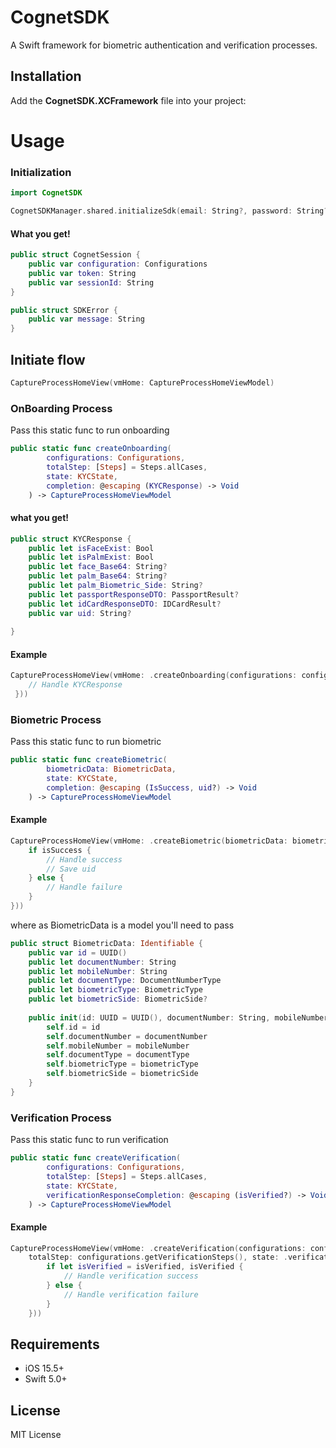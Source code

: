 # CognetSDK

A Swift framework for biometric authentication and verification processes.

## Installation

Add the **CognetSDK.XCFramework** file into your project:

# Usage

### Initialization

```swift
import CognetSDK

CognetSDKManager.shared.initializeSdk(email: String?, password: String?, completion: @escaping (CognetSession?, SDKError?) -> Void)
```

#### What you get!

``` swift
public struct CognetSession {
    public var configuration: Configurations
    public var token: String
    public var sessionId: String
}

public struct SDKError {
    public var message: String
}
```

## Initiate flow
``` swift
CaptureProcessHomeView(vmHome: CaptureProcessHomeViewModel)
```

### OnBoarding Process
Pass this static func to run onboarding

``` swift
public static func createOnboarding(
        configurations: Configurations,
        totalStep: [Steps] = Steps.allCases,
        state: KYCState,
        completion: @escaping (KYCResponse) -> Void
    ) -> CaptureProcessHomeViewModel
```

#### what you get!
``` swift
public struct KYCResponse {
    public let isFaceExist: Bool
    public let isPalmExist: Bool
    public let face_Base64: String?
    public let palm_Base64: String?
    public let palm_Biometric_Side: String?
    public let passportResponseDTO: PassportResult?
    public let idCardResponseDTO: IDCardResult?
    public var uid: String?
    
}
```

#### Example

``` swift
CaptureProcessHomeView(vmHome: .createOnboarding(configurations: configurations, totalStep: configurations.getOnboardingSteps(), state: .onboarding, completion: { response in
    // Handle KYCResponse
 }))
```

### Biometric Process

Pass this static func to run biometric
``` swift
public static func createBiometric(
        biometricData: BiometricData,
        state: KYCState,
        completion: @escaping (IsSuccess, uid?) -> Void
    ) -> CaptureProcessHomeViewModel 
```

#### Example

```swift
CaptureProcessHomeView(vmHome: .createBiometric(biometricData: biometricData, state: .biometric, completion: { isSuccess, uid in
    if isSuccess {
        // Handle success
        // Save uid
    } else {
        // Handle failure
    }
}))
```
where as BiometricData is a model you'll need to pass

``` swift
public struct BiometricData: Identifiable {
    public var id = UUID()
    public let documentNumber: String
    public let mobileNumber: String
    public let documentType: DocumentNumberType
    public let biometricType: BiometricType
    public let biometricSide: BiometricSide?
    
    public init(id: UUID = UUID(), documentNumber: String, mobileNumber: String, documentType: DocumentNumberType, biometricType: BiometricType, biometricSide: BiometricSide?) {
        self.id = id
        self.documentNumber = documentNumber
        self.mobileNumber = mobileNumber
        self.documentType = documentType
        self.biometricType = biometricType
        self.biometricSide = biometricSide
    }
}
```

### Verification Process

Pass this static func to run verification
``` swift
public static func createVerification(
        configurations: Configurations,
        totalStep: [Steps] = Steps.allCases,
        state: KYCState,
        verificationResponseCompletion: @escaping (isVerified?) -> Void
    ) -> CaptureProcessHomeViewModel
```

#### Example

```swift
CaptureProcessHomeView(vmHome: .createVerification(configurations: configurations,
    totalStep: configurations.getVerificationSteps(), state: .verification, verificationResponseCompletion: { isVerified in
        if let isVerified = isVerified, isVerified {
            // Handle verification success
        } else {
            // Handle verification failure
        }
    }))
```

## Requirements

- iOS 15.5+
- Swift 5.0+

## License

MIT License

